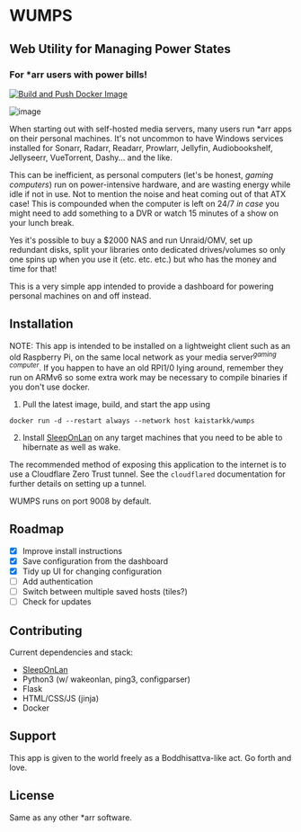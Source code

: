 # WUMPS

## Web Utility for Managing Power States

### For \*arr users with power bills!

[![Build and Push Docker Image](https://github.com/KaiStarkk/wumps/actions/workflows/docker-image.yml/badge.svg)](https://github.com/KaiStarkk/wumps/actions/workflows/docker-image.yml)

![image](https://user-images.githubusercontent.com/1722064/229474685-60f1c7e5-431e-4185-94af-21889cab82e1.png)

When starting out with self-hosted media servers, many users run \*arr apps on their personal machines. It's not uncommon to have Windows services installed for Sonarr, Radarr, Readarr, Prowlarr, Jellyfin, Audiobookshelf, Jellyseerr, VueTorrent, Dashy... and the like.

This can be inefficient, as personal computers (let's be honest, _gaming computers_) run on power-intensive hardware, and are wasting energy while idle if not in use. Not to mention the noise and heat coming out of that ATX case! This is compounded when the computer is left on 24/7 _in case_ you might need to add something to a DVR or watch 15 minutes of a show on your lunch break.

Yes it's possible to buy a $2000 NAS and run Unraid/OMV, set up redundant disks, split your libraries onto dedicated drives/volumes so only one spins up when you use it (etc. etc. etc.) but who has the money and time for that!

This is a very simple app intended to provide a dashboard for powering personal machines on and off instead.

## Installation

NOTE: This app is intended to be installed on a lightweight client such as an old Raspberry Pi, on the same local network as your media server<sup>_gaming computer_</sup>. If you happen to have an old RPI1/0 lying around, remember they run on ARMv6 so some extra work may be necessary to compile binaries if you don't use docker.

1. Pull the latest image, build, and start the app using

`docker run -d --restart always --network host kaistarkk/wumps`

2. Install [SleepOnLan](https://github.com/SR-G/sleep-on-lan) on any target machines that you need to be able to hibernate as well as wake.

The recommended method of exposing this application to the internet is to use a Cloudflare Zero Trust tunnel. See the `cloudflared` documentation for further details on setting up a tunnel.

WUMPS runs on port 9008 by default.

## Roadmap

-   [X] Improve install instructions
-   [X] Save configuration from the dashboard
-   [X] Tidy up UI for changing configuration
-   [ ] Add authentication
-   [ ] Switch between multiple saved hosts (tiles?)
-   [ ] Check for updates

## Contributing

Current dependencies and stack:

-   [SleepOnLan](https://github.com/SR-G/sleep-on-lan)
-   Python3 (w/ wakeonlan, ping3, configparser)
-   Flask
-   HTML/CSS/JS (jinja)
-   Docker

## Support

This app is given to the world freely as a Boddhisattva-like act. Go forth and love. 

## License

Same as any other \*arr software.
